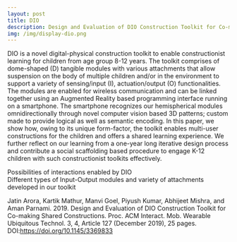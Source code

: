 ```yaml
---
layout: post
title: DIO
description: Design and Evaluation of DIO Construction Toolkit for Co-making Shared Constructions
img: /img/display-dio.png
---
```


DIO is a novel digital-physical construction toolkit to enable constructionist learning for children from age group 8-12 years. The toolkit comprises of dome-shaped (D) tangible modules with various attachments that allow suspension on the body of multiple children and/or in the environment to support a variety of sensing/input (I), actuation/output (O) functionalities. The modules are enabled for wireless communication and can be linked together using an Augmented Reality based programming interface running on a smartphone. The smartphone recognizes our hemispherical modules omnidirectionally through novel computer vision based 3D patterns; custom made to provide logical as well as semantic encoding. In this paper, we show how, owing to its unique form-factor, the toolkit enables multi-user constructions for the children and offers a shared learning experience. We further reflect on our learning from a one-year long iterative design process and contribute a social scaffolding based procedure to engage K-12 children with such constructionist toolkits effectively.

<!-- To give your project a background in the portfolio page, just add the img tag to the front matter like so: 

	---
	layout: post
	title: Project
	description: a project with a background image
	img: /img/12.jpg
	---
 -->

<!-- <div class="img_row">
	<img class="col one" src="{{ site.baseurl }}/img/1.jpg" alt="" title="example image"/>
	<img class="col one" src="{{ site.baseurl }}/img/2.jpg" alt="" title="example image"/>
	<img class="col one" src="{{ site.baseurl }}/img/3.jpg" alt="" title="example image"/>
</div>
<div class="col three caption">
	Caption photos easily. On the left, a road goes through a tunnel. Middle, leaves artistically fall in a hipster photoshoot. Right, in another hipster photoshoot, a lumberjack grasps a handful of pine needles.
</div> -->

<div class="img_row">
	<img class="col three" src="{{ site.baseurl }}/img/dio-banner.png" alt="" title="example image"/>
</div>
<div class="col three caption">
	Possibilities of interactions enabled by DIO 
</div>

<div class="img_row">
	<img class="col three" src="{{ site.baseurl }}/img/dio-modules.png" alt="" title="example image"/>
</div>
<div class="col three caption">
	Different types of Input-Output modules and variety of attachments developed in our toolkit   
</div>


Jatin Arora, Kartik Mathur, Manvi Goel, Piyush Kumar, Abhijeet Mishra, and Aman Parnami. 2019. Design and Evaluation of DIO Construction Toolkit for Co-making Shared Constructions. Proc. ACM Interact. Mob. Wearable Ubiquitous Technol. 3, 4, Article 127 (December 2019), 25 pages. DOI:https://doi.org/10.1145/3369833
<br/><br/><br/>

<!-- You can also put regular text between your rows of images. Say you wanted to write a little bit about your project before you posted the rest of the images. You describe how you toiled, sweated, *bled* for your project, and then.... you reveal it's glory in the next row of images.


<div class="img_row">
	<img class="col two" src="{{ site.baseurl }}/img/6.jpg" alt="" title="example image"/>
	<img class="col one" src="{{ site.baseurl }}/img/11.jpg" alt="" title="example image"/>
</div>
<div class="col three caption">
	You can also have artistically styled 2/3 + 1/3 images, like these.
</div>


<br/><br/><br/>


The code is simple. Just add a col class to your image, and another class specifying the width: one, two, or three columns wide. Here's the code for the last row of images above: 

	<div class="img_row">
	  <img class="col two" src="/img/6.jpg"/>
	  <img class="col one" src="/img/11.jpg"/>
	</div>
 -->